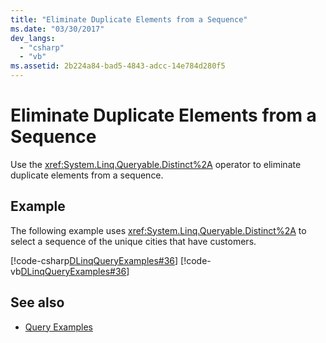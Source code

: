 ```yaml
---
title: "Eliminate Duplicate Elements from a Sequence"
ms.date: "03/30/2017"
dev_langs: 
  - "csharp"
  - "vb"
ms.assetid: 2b224a84-bad5-4843-adcc-14e784d280f5
---
```

# Eliminate Duplicate Elements from a Sequence
Use the <xref:System.Linq.Queryable.Distinct%2A> operator to eliminate duplicate elements from a sequence.  
  
## Example  
 The following example uses <xref:System.Linq.Queryable.Distinct%2A> to select a sequence of the unique cities that have customers.  
  
 [!code-csharp[DLinqQueryExamples#36](../../../../../../samples/snippets/csharp/VS_Snippets_Data/DLinqQueryExamples/cs/Program.cs#36)]
 [!code-vb[DLinqQueryExamples#36](../../../../../../samples/snippets/visualbasic/VS_Snippets_Data/DLinqQueryExamples/vb/Module1.vb#36)]  
  
## See also

- [Query Examples](query-examples.md)

